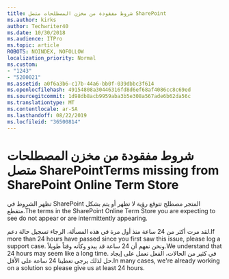 ```yaml
---
title: شروط مفقودة من مخزن المصطلحات متصل SharePoint
ms.author: kirks
author: Techwriter40
ms.date: 10/30/2018
ms.audience: ITPro
ms.topic: article
ROBOTS: NOINDEX, NOFOLLOW
localization_priority: Normal
ms.custom:
- "1243"
- "5200021"
ms.assetid: a0f6a3b6-c17b-44a6-bb0f-039dbbc3f614
ms.openlocfilehash: 49154808a30446316fd8d6ef68af4086cc8c69ed
ms.sourcegitcommit: 1d98db8acb9959aba3b5e308a567ade6b62da56c
ms.translationtype: MT
ms.contentlocale: ar-SA
ms.lasthandoff: 08/22/2019
ms.locfileid: "36500814"
---
```

# <a name="terms-missing-from-sharepoint-online-term-store"></a><span data-ttu-id="52a49-102">شروط مفقودة من مخزن المصطلحات متصل SharePoint</span><span class="sxs-lookup"><span data-stu-id="52a49-102">Terms missing from SharePoint Online Term Store</span></span>

<span data-ttu-id="52a49-103">تظهر الشروط في SharePoint المتجر مصطلح تتوقع رؤية لا تظهر أو يتم بشكل متقطع.</span><span class="sxs-lookup"><span data-stu-id="52a49-103">The terms in the SharePoint Online Term Store you are expecting to see do not appear or are intermittently appearing.</span></span>
  
<span data-ttu-id="52a49-104">لقد مرت أكثر من 24 ساعة منذ أول مرة في هذه المسألة، الرجاء تسجيل حالة دعم.</span><span class="sxs-lookup"><span data-stu-id="52a49-104">If more than 24 hours have passed since you first saw this issue, please log a support case.</span></span> <span data-ttu-id="52a49-105">ونحن نفهم أن 24 ساعة قد يبدو وكأنه وقتاً طويلاً.</span><span class="sxs-lookup"><span data-stu-id="52a49-105">We understand that 24 hours may seem like a long time.</span></span> <span data-ttu-id="52a49-106">في كثير من الحالات، الفعل نعمل على إيجاد حل لذلك يرجى تعطينا 24 ساعة على الأقل.</span><span class="sxs-lookup"><span data-stu-id="52a49-106">In many cases, we're already working on a solution so please give us at least 24 hours.</span></span>
  
